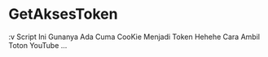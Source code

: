 # GetAksesToken
:v Script Ini Gunanya Ada Cuma CooKie Menjadi Token Hehehe Cara Ambil Toton YouTube ...
